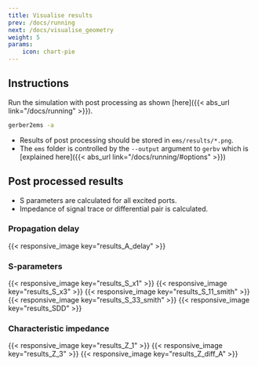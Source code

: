 ```yaml
---
title: Visualise results
prev: /docs/running
next: /docs/visualise_geometry
weight: 5
params:
    icon: chart-pie
---
```


## Instructions

Run the simulation with post processing as shown [here]({{< abs_url link="/docs/running" >}}).

```bash {filename="Run simulation and output to default location"}
gerber2ems -a
```

- Results of post processing should be stored in ```ems/results/*.png```.
- The ```ems``` folder is controlled by the ```--output``` argument to ```gerbv``` which is [explained here]({{< abs_url link="/docs/running/#options" >}})

## Post processed results
- S parameters are calculated for all excited ports.
- Impedance of signal trace or differential pair is calculated.

### Propagation delay
{{< responsive_image key="results_A_delay" >}}

### S-parameters
{{< responsive_image key="results_S_x1" >}}
{{< responsive_image key="results_S_x3" >}}
{{< responsive_image key="results_S_11_smith" >}}
{{< responsive_image key="results_S_33_smith" >}}
{{< responsive_image key="results_SDD" >}}

### Characteristic impedance
{{< responsive_image key="results_Z_1" >}}
{{< responsive_image key="results_Z_3" >}}
{{< responsive_image key="results_Z_diff_A" >}}
